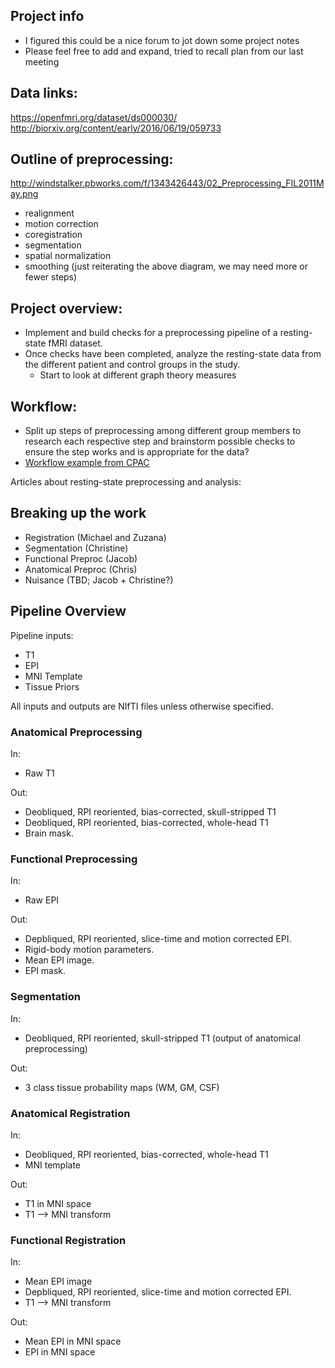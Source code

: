 ## Project info

- I figured this could be a nice forum to jot down some project notes
- Please feel free to add and expand, tried to recall plan from our last meeting

## Data links:
https://openfmri.org/dataset/ds000030/
http://biorxiv.org/content/early/2016/06/19/059733

## Outline of preprocessing:
http://windstalker.pbworks.com/f/1343426443/02_Preprocessing_FIL2011May.png
- realignment
- motion correction
- coregistration
- segmentation
- spatial normalization
- smoothing
(just reiterating the above diagram, we may need more or fewer steps)

## Project overview:
- Implement and build checks for a preprocessing pipeline of a resting-state fMRI
dataset.
- Once checks have been completed, analyze the resting-state data from the different
patient and control groups in the study.
  - Start to look at different graph theory measures

## Workflow:
- Split up steps of preprocessing among different group members to research each
respective step and brainstorm possible checks to ensure the step works and
is appropriate for the data?
- [Workflow example from CPAC](http://fcp-indi.github.io/docs/user/running.html)

Articles about resting-state preprocessing and analysis:

## Breaking up the work
- Registration (Michael and Zuzana)
- Segmentation (Christine)
- Functional Preproc (Jacob)
- Anatomical Preproc (Chris)
- Nuisance (TBD; Jacob + Christine?)

## Pipeline Overview

Pipeline inputs:
- T1
- EPI
- MNI Template
- Tissue Priors

All inputs and outputs are NIfTI files unless otherwise specified.

### Anatomical Preprocessing

In:
- Raw T1

Out: 
- Deobliqued, RPI reoriented, bias-corrected, skull-stripped T1
- Deobliqued, RPI reoriented, bias-corrected, whole-head T1
- Brain mask.

### Functional Preprocessing

In: 
- Raw EPI

Out:
- Depbliqued, RPI reoriented, slice-time and motion corrected EPI.
- Rigid-body motion parameters.
- Mean EPI image.
- EPI mask.

### Segmentation

In:
- Deobliqued, RPI reoriented, skull-stripped T1 (output of anatomical preprocessing)

Out:
- 3 class tissue probability maps (WM, GM, CSF)

### Anatomical Registration

In:
- Deobliqued, RPI reoriented, bias-corrected, whole-head T1
- MNI template

Out:
- T1 in MNI space
- T1 --> MNI transform

### Functional Registration

In: 
- Mean EPI image
- Depbliqued, RPI reoriented, slice-time and motion corrected EPI.
- T1 --> MNI transform

Out:
- Mean EPI in MNI space
- EPI in MNI space
